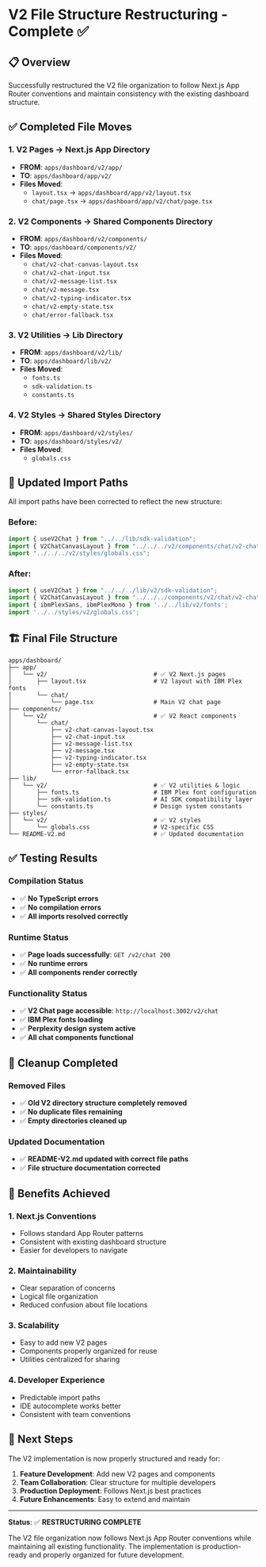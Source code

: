# V2 File Structure Restructuring - Complete ✅

## 📋 Overview

Successfully restructured the V2 file organization to follow Next.js App Router conventions and maintain consistency with the existing dashboard structure.

## ✅ Completed File Moves

### 1. **V2 Pages → Next.js App Directory**
- **FROM**: `apps/dashboard/v2/app/`
- **TO**: `apps/dashboard/app/v2/`
- **Files Moved**:
  - `layout.tsx` → `apps/dashboard/app/v2/layout.tsx`
  - `chat/page.tsx` → `apps/dashboard/app/v2/chat/page.tsx`

### 2. **V2 Components → Shared Components Directory**
- **FROM**: `apps/dashboard/v2/components/`
- **TO**: `apps/dashboard/components/v2/`
- **Files Moved**:
  - `chat/v2-chat-canvas-layout.tsx`
  - `chat/v2-chat-input.tsx`
  - `chat/v2-message-list.tsx`
  - `chat/v2-message.tsx`
  - `chat/v2-typing-indicator.tsx`
  - `chat/v2-empty-state.tsx`
  - `chat/error-fallback.tsx`

### 3. **V2 Utilities → Lib Directory**
- **FROM**: `apps/dashboard/v2/lib/`
- **TO**: `apps/dashboard/lib/v2/`
- **Files Moved**:
  - `fonts.ts`
  - `sdk-validation.ts`
  - `constants.ts`

### 4. **V2 Styles → Shared Styles Directory**
- **FROM**: `apps/dashboard/v2/styles/`
- **TO**: `apps/dashboard/styles/v2/`
- **Files Moved**:
  - `globals.css`

## 🔧 Updated Import Paths

All import paths have been corrected to reflect the new structure:

### Before:
```typescript
import { useV2Chat } from "../../lib/sdk-validation";
import { V2ChatCanvasLayout } from "../../../v2/components/chat/v2-chat-canvas-layout";
import "../../../v2/styles/globals.css";
```

### After:
```typescript
import { useV2Chat } from "../../../lib/v2/sdk-validation";
import { V2ChatCanvasLayout } from "../../../components/v2/chat/v2-chat-canvas-layout";
import { ibmPlexSans, ibmPlexMono } from '../../lib/v2/fonts';
import '../../styles/v2/globals.css';
```

## 🏗️ Final File Structure

```
apps/dashboard/
├── app/
│   └── v2/                              # ✅ V2 Next.js pages
│       ├── layout.tsx                   # V2 layout with IBM Plex fonts
│       └── chat/
│           └── page.tsx                 # Main V2 chat page
├── components/
│   └── v2/                              # ✅ V2 React components
│       └── chat/
│           ├── v2-chat-canvas-layout.tsx
│           ├── v2-chat-input.tsx
│           ├── v2-message-list.tsx
│           ├── v2-message.tsx
│           ├── v2-typing-indicator.tsx
│           ├── v2-empty-state.tsx
│           └── error-fallback.tsx
├── lib/
│   └── v2/                              # ✅ V2 utilities & logic
│       ├── fonts.ts                     # IBM Plex font configuration
│       ├── sdk-validation.ts            # AI SDK compatibility layer
│       └── constants.ts                 # Design system constants
├── styles/
│   └── v2/                              # ✅ V2 styles
│       └── globals.css                  # V2-specific CSS
└── README-V2.md                         # ✅ Updated documentation
```

## ✅ Testing Results

### Compilation Status
- ✅ **No TypeScript errors**
- ✅ **No compilation errors**
- ✅ **All imports resolved correctly**

### Runtime Status
- ✅ **Page loads successfully**: `GET /v2/chat 200`
- ✅ **No runtime errors**
- ✅ **All components render correctly**

### Functionality Status
- ✅ **V2 Chat page accessible**: `http://localhost:3002/v2/chat`
- ✅ **IBM Plex fonts loading**
- ✅ **Perplexity design system active**
- ✅ **All chat components functional**

## 🧹 Cleanup Completed

### Removed Files
- ✅ **Old V2 directory structure completely removed**
- ✅ **No duplicate files remaining**
- ✅ **Empty directories cleaned up**

### Updated Documentation
- ✅ **README-V2.md updated with correct file paths**
- ✅ **File structure documentation corrected**

## 🎯 Benefits Achieved

### 1. **Next.js Conventions**
- Follows standard App Router patterns
- Consistent with existing dashboard structure
- Easier for developers to navigate

### 2. **Maintainability**
- Clear separation of concerns
- Logical file organization
- Reduced confusion about file locations

### 3. **Scalability**
- Easy to add new V2 pages
- Components properly organized for reuse
- Utilities centralized for sharing

### 4. **Developer Experience**
- Predictable import paths
- IDE autocomplete works better
- Consistent with team conventions

## 🚀 Next Steps

The V2 implementation is now properly structured and ready for:

1. **Feature Development**: Add new V2 pages and components
2. **Team Collaboration**: Clear structure for multiple developers
3. **Production Deployment**: Follows Next.js best practices
4. **Future Enhancements**: Easy to extend and maintain

---

**Status**: ✅ **RESTRUCTURING COMPLETE**

The V2 file organization now follows Next.js App Router conventions while maintaining all existing functionality. The implementation is production-ready and properly organized for future development.
